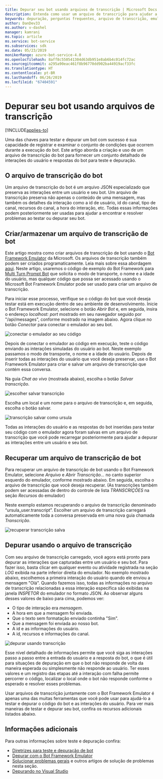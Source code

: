 ```yaml
---
title: Depurar seu bot usando arquivos de transcrição | Microsoft Docs
description: Entenda como usar um arquivo de transcrição para ajudar a depurar seu bot.
keywords: depuração, perguntas frequentes, arquivo de transcrição, emulador
author: DanDev33
ms.author: v-dashel
manager: kamrani
ms.topic: article
ms.service: bot-service
ms.subservices: sdk
ms.date: 05/23/2019
monikerRange: azure-bot-service-4.0
ms.openlocfilehash: 8aff8c550541304d63db951e8ab6b4c014fc72ac
ms.sourcegitcommit: a295a90eac461f8b96770dd902ba44919acf33fc
ms.translationtype: HT
ms.contentlocale: pt-BR
ms.lasthandoff: 06/26/2019
ms.locfileid: "67404591"
---
```

# <a name="debug-your-bot-using-transcript-files"></a>Depurar seu bot usando arquivos de transcrição

[!INCLUDE[applies-to](../includes/applies-to.md)]

Uma das chaves para testar e depurar um bot com sucesso é sua capacidade de registrar e examinar o conjunto de condições que ocorrem durante a execução do bot. Este artigo aborda a criação e uso de um arquivo de transcrição do bot para fornecer um conjunto detalhado de interações do usuário e respostas do bot para teste e depuração.

## <a name="the-bot-transcript-file"></a>O arquivo de transcrição do bot
Um arquivo de transcrição do bot é um arquivo JSON especializado que preserva as interações entre um usuário e seu bot. Um arquivo de transcrição preserva não apenas o conteúdo de uma mensagem, mas também os detalhes da interação como a id de usuário, id do canal, tipo de canal, recursos do canal, a hora do interação, etc. Todas essas informações podem posteriormente ser usadas para ajudar a encontrar e resolver problemas ao testar ou depurar seu bot. 

## <a name="creatingstoring-a-bot-transcript-file"></a>Criar/armazenar um arquivo de transcrição de bot
Este artigo mostra como criar arquivos de transcrição de bot usando o [Bot Framework Emulator](https://github.com/Microsoft/BotFramework-Emulator) da Microsoft. Os arquivos de transcrição também podem ser criados programaticamente. Leia mais sobre essa abordagem [aqui](./bot-builder-howto-v4-storage.md#blob-transcript-storage). Neste artigo, usaremos o código de exemplo do Bot Framework para [Multi Turn Prompt Bot](https://aka.ms/cs-multi-prompts-sample) que solicita o modo de transporte, o nome e a idade do usuário, mas qualquer código que possa ser acessado usando o Microsoft Bot Framework Emulator pode ser usado para criar um arquivo de transcrição.

Para iniciar esse processo, verifique se o código do bot que você deseja testar está em execução dentro de seu ambiente de desenvolvimento. Inicie o Bot Framework Emulator, selecione o botão _Abrir Bot_ e, em seguida, insira o endereço _localhost: port_ mostrado em seu navegador seguido por "/api/messages", conforme mostrado na imagem abaixo. Agora clique no botão _Conectar_ para conectar o emulador ao seu bot.

![conectar o emulador ao seu código](./media/emulator_open_bot_configuration.png)

Depois de conectar o emulador ao código em execução, teste o código enviando as interações simuladas do usuário ao bot. Neste exemplo passamos o modo de transporte, o nome e a idade do usuário. Depois de inserir todas as interações do usuário que você deseja preservar, use o Bot Framework Emulator para criar e salvar um arquivo de transcrição que contém essa conversa. 

Na guia _Chat ao vivo_ (mostrada abaixo), escolha o botão _Salvar transcrição_. 

![escolher salvar transcrição](./media/emulator_transcript_save.png)

Escolha um local e um nome para o arquivo de transcrição e, em seguida, escolha o botão salvar.

![transcrição salvar como ursula](./media/emulator_transcript_saveas_ursula.png)

Todas as interações do usuário e as respostas do bot inseridas para testar seu código com o emulador agora foram salvas em um arquivo de transcrição que você pode recarregar posteriormente para ajudar a depurar as interações entre um usuário e seu bot.

## <a name="retrieving-a-bot-transcript-file"></a>Recuperar um arquivo de transcrição de bot
Para recuperar um arquivo de transcrição de bot usando o Bot Framework Emulator, selecione _Arquivo_ e _Abrir Transcrição..._ no canto superior esquerdo do emulador, conforme mostrado abaixo. Em seguida, escolha o arquivo de transcrição que você deseja recuperar. (As transcrições também podem ser acessadas de dentro do controle de lista _TRANSCRIÇÕES_ na seção _Recursos_ do emulador) 

Neste exemplo estamos recuperando o arquivo de transcrição denominado “ursula_user.transcript”. Escolher um arquivo de transcrição carregará automaticamente toda a conversa preservada em uma nova guia chamada _Transcrição_.

![recuperar transcrição salva](./media/emulator_transcript_retrieve.png)

## <a name="debug-using-transcript-file"></a>Depurar usando o arquivo de transcrição
Com seu arquivo de transcrição carregado, você agora está pronto para depurar as interações que capturadas entre um usuário e seu bot. Para fazer isso, basta clicar em qualquer evento ou atividade registrada na seção _LOG_ exibida na parte inferior direita do emulador. No exemplo mostrado abaixo, escolhemos a primeira interação do usuário quando ele enviou a mensagem "Olá". Quando fazemos isso, todas as informações no arquivo de transcrição relacionadas a essa interação específica são exibidas na janela _INSPETOR_ do emulador no formato JSON. Ao observar alguns desses valores de baixo para cima, podemos ver:
* O tipo de interação era _mensagem_.
* A hora em que a mensagem foi enviada.
* Que o texto sem formatação enviado continha "Sim".
* Que a mensagem foi enviada ao nosso bot.
* A id e as informações do usuário.
* A id, recursos e informações do canal.

![depurar usando transcrição](./media/emulator_transcript_debug.png)

Esse nível detalhado de informações permite que você siga as interações passo a passo entre a entrada do usuário e a resposta do bot, o que é útil para situações de depuração em que o bot não responde de volta da maneira esperada ou simplesmente não responde ao usuário. Ter esses valores e um registro das etapas até a interação com falha permite percorrer o código, localizar o local onde o bot não responde conforme o esperado e resolver esses problemas.

Usar arquivos de transcrição juntamente com o Bot Framework Emulator é apenas uma das muitas ferramentas que você pode usar para ajudá-lo a testar e depurar o código do bot e as interações do usuário. Para ver mais maneiras de testar e depurar seu bot, confira os recursos adicionais listados abaixo.

## <a name="additional-information"></a>Informações adicionais

Para outras informações sobre teste e depuração confira:

* [Diretrizes para teste e depuração de bot](./bot-builder-testing-debugging.md)
* [Depurar com o Bot Framework Emulator](../bot-service-debug-emulator.md)
* [Solucionar problemas gerais](../bot-service-troubleshoot-bot-configuration.md) e outros artigos de solução de problemas nesta seção.
* [Depurando no Visual Studio](https://docs.microsoft.com/visualstudio/debugger/index)
